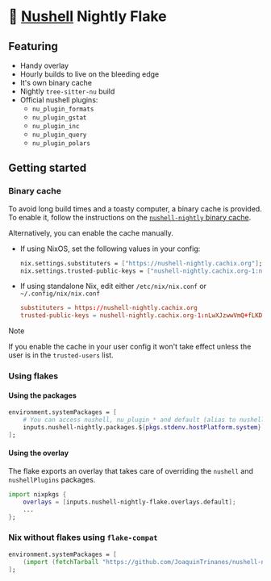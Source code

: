 # 🐘 [Nushell](https://github.com/nushell/nushell) Nightly Flake

## Featuring

- Handy overlay
- Hourly builds to live on the bleeding edge
- It's own binary cache
- Nightly `tree-sitter-nu` build
- Official nushell plugins:
  - `nu_plugin_formats`
  - `nu_plugin_gstat`
  - `nu_plugin_inc`
  - `nu_plugin_query`
  - `nu_plugin_polars`

## Getting started

### Binary cache

To avoid long build times and a toasty computer, a binary cache is provided. To enable it, follow the instructions on the [`nushell-nightly` binary cache](https://app.cachix.org/cache/nushell-nightly).

Alternatively, you can enable the cache manually.

- If using NixOS, set the following values in your config:

  ```nix
  nix.settings.substituters = ["https://nushell-nightly.cachix.org"];
  nix.settings.trusted-public-keys = ["nushell-nightly.cachix.org-1:nLwXJzwwVmQ+fLKD6aH6rWDoTC73ry1ahMX9lU87nrc="];
  ```

- If using standalone Nix, edit either `/etc/nix/nix.conf` or `~/.config/nix/nix.conf`

  ```conf
  substituters = https://nushell-nightly.cachix.org
  trusted-public-keys = nushell-nightly.cachix.org-1:nLwXJzwwVmQ+fLKD6aH6rWDoTC73ry1ahMX9lU87nrc=
  ```

> [!NOTE]
> If you enable the cache in your user config it won't take effect unless the user is in the `trusted-users` list.

### Using flakes

#### Using the packages

```nix
environment.systemPackages = [
    # You can access nushell, nu_plugin_* and default (alias to nushell)
    inputs.nushell-nightly.packages.${pkgs.stdenv.hostPlatform.system}.default;
];
```

#### Using the overlay

The flake exports an overlay that takes care of overriding the `nushell` and `nushellPlugins` packages.

```nix
import nixpkgs {
    overlays = [inputs.nushell-nightly-flake.overlays.default];
    ...
};
```

### Nix without flakes using `flake-compat`

```nix
environment.systemPackages = [
    (import (fetchTarball "https://github.com/JoaquinTrinanes/nushell-nightly-flake/archive/main.tar.gz")).default
];
```
